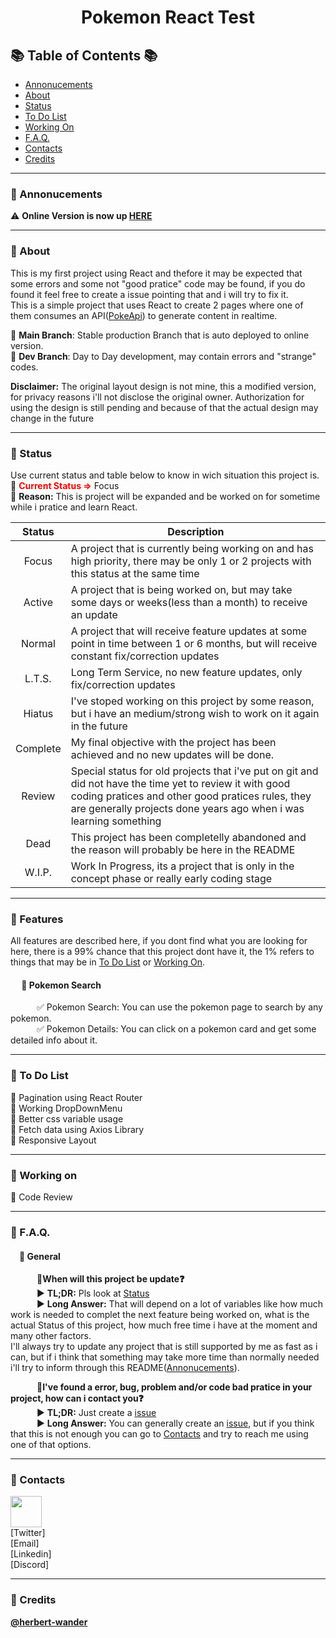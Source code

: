 # <p align="center">Pokemon React Test</p>

## :books: Table of Contents :books:

- [Annonucements](#diamond_shape_with_a_dot_inside-Annonucements)
- [About](#diamond_shape_with_a_dot_inside-About)
- [Status](#diamond_shape_with_a_dot_inside-Status)
- [To Do List](#diamond_shape_with_a_dot_inside-To-Do-List)
- [Working On](#diamond_shape_with_a_dot_inside-Working-On)
- [F.A.Q.](#diamond_shape_with_a_dot_inside-FAQ)
- [Contacts](#diamond_shape_with_a_dot_inside-Contacts)
- [Credits](#diamond_shape_with_a_dot_inside-Credits)
_________________
### :diamond_shape_with_a_dot_inside: Annonucements
:warning: **Online Version is now up [HERE](https://astounding-puffpuff-8f7995.netlify.app/)**<br>

_________________
### :diamond_shape_with_a_dot_inside: About
This is my first project using React and thefore it may be expected that some errors and some not "good pratice" code may be found, if you do found it feel free to create a issue pointing that and i will try to fix it.<br>
This is a simple project that uses React to create 2 pages where one of them consumes an API([PokeApi](https://pokeapi.co/)) to generate content in realtime.<br>

:bookmark: **Main Branch**: Stable production Branch that is auto deployed to online version.<br>
:bookmark: **Dev Branch**: Day to Day development, may contain errors and "strange" codes.

**Disclaimer:** The original layout design is not mine, this a modified version, for privacy reasons i'll not disclose the original owner. Authorization for using the design is still pending and because of that the actual design may change in the future
_________________
### :diamond_shape_with_a_dot_inside: Status
Use current status and table below to know in wich situation this project is.<br>
:loudspeaker: **<font color="red">Current Status =></font>** Focus<br>
:loudspeaker: **Reason:** This is project will be expanded and be worked on for sometime while i pratice and learn React.<br>
<div align="center">

| Status        | Description |
| :-----------: | ----------- |
| Focus        | A project that is currently being working on and has high priority, there may be only 1 or 2 projects with this status at the same time |
| Active     | A project that is being worked on, but may take some days or weeks(less than a month) to receive an update |
| Normal | A project that will receive feature updates at some point in time between 1 or 6 months, but will receive constant fix/correction updates |
| L.T.S. | Long Term Service, no new feature updates, only fix/correction updates |
| Hiatus | I've stoped working on this project by some reason, but i have an medium/strong wish to work on it again in the future |
| Complete | My final objective with the project has been achieved and no new updates will be done. |
| Review | Special status for old projects that i've put on git and did not have the time yet to review it with good coding pratices and other good pratices rules, they are generally projects done years ago when i was learning something |
| Dead | This project has been completelly abandoned and the reason will probably be here in the README |
| W.I.P. | Work In Progress, its a project that is only in the concept phase or really early coding stage |

</div>

_________________

### :diamond_shape_with_a_dot_inside: Features
All features are described here, if you dont find what you are looking for here, there is a 99% chance that this project dont have it, the 1% refers to things that may be in [To Do List](#diamond_shape_with_a_dot_inside-To-Do-List) or [Working On](#diamond_shape_with_a_dot_inside-Working-On).
#### &emsp; :bookmark: Pokemon Search
&emsp;&emsp;&emsp;:white_check_mark: Pokemon Search: You can use the pokemon page to search by any pokemon.<br>
&emsp;&emsp;&emsp;:white_check_mark: Pokemon Details: You can click on a pokemon card and get some detailed info about it.

_________________
### :diamond_shape_with_a_dot_inside: To Do List
:black_square_button: Pagination using React Router<br>
:black_square_button: Working DropDownMenu<br>
:black_square_button: Better css variable usage<br>
:black_square_button: Fetch data using Axios Library<br>
:black_square_button: Responsive Layout<br>
_________________
### :diamond_shape_with_a_dot_inside: Working on
:construction: Code Review
_________________
### :diamond_shape_with_a_dot_inside: F.A.Q.
#### &emsp;:bookmark: General
&emsp;&emsp;&emsp;:large_blue_diamond:**When will this project be update:question:**<br>
&emsp;&emsp;&emsp;:arrow_forward: **TL;DR:** Pls look at [Status](#diamond_shape_with_a_dot_inside-Status)<br>
&emsp;&emsp;&emsp;:arrow_forward: **Long Answer:** That will depend on a lot of variables like how much work is needed to complet the next feature being worked on, what is the actual Status of this project, how much free time i have at the moment and many other factors.<br>
I'll always try to update any project that is still supported by me as fast as i can, but if i think that something may take more time than normally needed i'll try to inform through this README([Annonucements](#diamond_shape_with_a_dot_inside-Annonucements)).<br>

&emsp;&emsp;&emsp;:large_blue_diamond:**I've found a error, bug, problem and/or code bad pratice in your project, how can i contact you:question:**<br>
&emsp;&emsp;&emsp;:arrow_forward: **TL;DR:** Just create a [issue](https://github.com/herbert-wander/PokemonReactTest/issues)<br>
&emsp;&emsp;&emsp;:arrow_forward: **Long Answer:** You can generally create an [issue](https://github.com/herbert-wander/PokemonReactTest/issues), but if you think that this is not enough you can go to [Contacts](#diamond_shape_with_a_dot_inside-Contacts) and try to reach me using one of that options.

_________________
### :diamond_shape_with_a_dot_inside: Contacts
<a href="https://www.google.com" target="_blank"><img src="https://mmos.com/wp-content/uploads/2017/06/discord-banner.jpg" height=50></a><br>
[Twitter]<br>
[Email]<br>
[Linkedin]<br>
[Discord]

_________________
### :diamond_shape_with_a_dot_inside: Credits
**[@herbert-wander](https://github.com/herbert-wander)**
